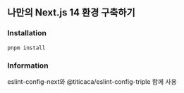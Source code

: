 ## 나만의 Next.js 14 환경 구축하기

### Installation

```
pnpm install
```

### Information

eslint-config-next와 @titicaca/eslint-config-triple 함께 사용
